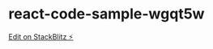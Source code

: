 # react-code-sample-wgqt5w

[Edit on StackBlitz ⚡️](https://stackblitz.com/edit/react-code-sample-wgqt5w)